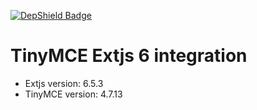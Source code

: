 [![DepShield Badge](https://depshield.sonatype.org/badges/andresarenasv/TinyMCE-Extjs/depshield.svg)](https://depshield.github.io)

# TinyMCE Extjs 6 integration
* Extjs version: 6.5.3
* TinyMCE version: 4.7.13
